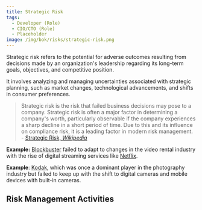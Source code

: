 ```yaml
---
title: Strategic Risk
tags: 
  - Developer (Role)
  - CIO/CTO (Role)
  - Placeholder
image: /img/bok/risks/strategic-risk.png
---
```


<BoxOut title="Strategic Risk" image="/img/bok/risks/strategic-risk.png">

Strategic risk refers to the potential for adverse outcomes resulting from decisions made by an organization's leadership regarding its long-term goals, objectives, and competitive position. 

It involves analyzing and managing uncertainties associated with strategic planning, such as market changes, technological advancements, and shifts in consumer preferences.

> Strategic risk is the risk that failed business decisions may pose to a company.  Strategic risk is often a major factor in determining a company's worth, particularly observable if the company experiences a sharp decline in a short period of time. Due to this and its influence on compliance risk, it is a leading factor in modern risk management. - [Strategic Risk, _Wikipedia_](https://en.wikipedia.org/wiki/Strategic_risk)

</BoxOut>

**Example:** [Blockbuster](https://en.wikipedia.org/wiki/Blockbuster_(retailer))  failed to adapt to changes in the video rental industry with the rise of digital streaming services like [Netflix](https://www.netflix.com). 

**Example**: [Kodak](https://www.kodak.com/en/), which was once a dominant player in the photography industry but failed to keep up with the shift to digital cameras and mobile devices with built-in cameras.

## Risk Management Activities

<BokTagList tag="Strategic Risk" filter="Activities" />